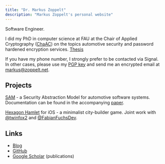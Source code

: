```yaml
---
title: "Dr. Markus Zoppelt"
description: "Markus Zoppelt's personal website"
---
```

		
Software Engineer.

I did my PhD in computer science at FAU at the Chair of Applied Cryptography ([ChaAC](https://www.chaac.tf.fau.eu/))
on the topics automotive security and password hardened encryption services.
[Thesis](https://opus4.kobv.de/opus4-fau/frontdoor/index/index/year/2021/docId/17344)

If you have my phone number, I strongly prefer to be contacted via Signal.
In other cases, please use my [PGP key](pubkey.asc) and send me an encrypted email
at [markus@zoppelt.net](mailto:%6Da%72kus@zoppelt.%6Eet).

## Projects

[SAM](/SAM) - a Security Abstraction Model for automotive software systems.
Documentation can be found in the accompanying
[paper](https://scholar.google.com/scholar?oi=bibs&cluster=4189353959332902147&btnI=1&hl=en).

[Hexagon Hamlet](https://apps.apple.com/us/app/hexagon-hamlet/id1523354572?itsct=apps_box&amp;itscg=30200)
for iOS -  a minimalist city-builder game.
Joint work with [@twinfox2](https://twitter.com/twinfox2) and [@FabianFuchsDev](https://twitter.com/FabianFuchsDev).

## Links

* [Blog](/blog)
* [GitHub](https://github.com/MarkusZoppelt)
* [Google Scholar](https://scholar.google.com/citations?user=4SgIiuAAAAAJ) (publications)
